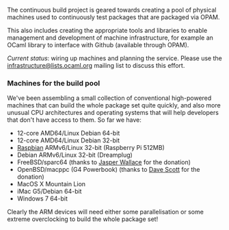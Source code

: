 The continuous build project is geared towards creating a pool of physical
machines used to continuously test packages that are packaged via OPAM.

This also includes creating the appropriate tools and libraries to enable
management and development of machine infrastructure, for example an OCaml
library to interface with Github (available through OPAM).

*Current status*: wiring up machines and planning the service. Please use the
[infrastructure@lists.ocaml.org](http://lists.ocaml.org/listinfo/infrastructure)
mailing list to discuss this effort.

### Machines for the build pool

We've been assembling a small collection of conventional high-powered machines
that can build the whole package set quite quickly, and also more unusual
CPU architectures and operating systems that will help developers that don't
have access to them.  So far we have:

* 12-core AMD64/Linux Debian 64-bit
* 12-core AMD64/Linux Debian 32-bit
* [Raspbian](http://raspbian.org) ARMv6/Linux 32-bit (Raspberry Pi 512MB)
* Debian ARMv6/Linux 32-bit (Dreamplug)
* FreeBSD/sparc64 (thanks to [Jasper Wallace](http://pointless.net) for the donation)
* OpenBSD/macppc (G4 Powerbook) (thanks to [Dave Scott](http://dave.recoil.org) for the donation)
* MacOS X Mountain Lion
* iMac G5/Debian 64-bit
* Windows 7 64-bit

Clearly the ARM devices will need either some parallelisation or some extreme
overclocking to build the whole package set!

